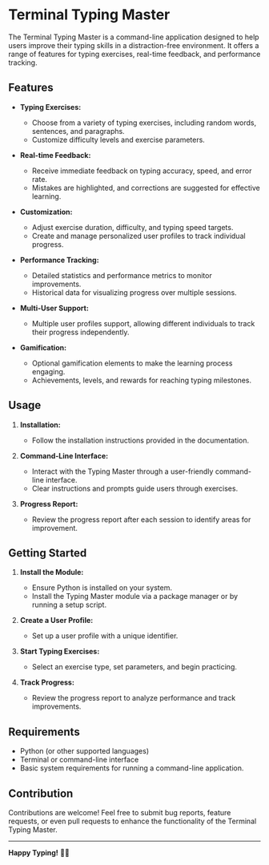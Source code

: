 # Terminal Typing Master

The Terminal Typing Master is a command-line application designed to help users improve their typing skills in a distraction-free environment. It offers a range of features for typing exercises, real-time feedback, and performance tracking.

## Features

- **Typing Exercises:**
  - Choose from a variety of typing exercises, including random words, sentences, and paragraphs.
  - Customize difficulty levels and exercise parameters.

- **Real-time Feedback:**
  - Receive immediate feedback on typing accuracy, speed, and error rate.
  - Mistakes are highlighted, and corrections are suggested for effective learning.

- **Customization:**
  - Adjust exercise duration, difficulty, and typing speed targets.
  - Create and manage personalized user profiles to track individual progress.

- **Performance Tracking:**
  - Detailed statistics and performance metrics to monitor improvements.
  - Historical data for visualizing progress over multiple sessions.

- **Multi-User Support:**
  - Multiple user profiles support, allowing different individuals to track their progress independently.

- **Gamification:**
  - Optional gamification elements to make the learning process engaging.
  - Achievements, levels, and rewards for reaching typing milestones.

## Usage

1. **Installation:**
   - Follow the installation instructions provided in the documentation.

2. **Command-Line Interface:**
   - Interact with the Typing Master through a user-friendly command-line interface.
   - Clear instructions and prompts guide users through exercises.

3. **Progress Report:**
   - Review the progress report after each session to identify areas for improvement.

## Getting Started

1. **Install the Module:**
   - Ensure Python is installed on your system.
   - Install the Typing Master module via a package manager or by running a setup script.

2. **Create a User Profile:**
   - Set up a user profile with a unique identifier.

3. **Start Typing Exercises:**
   - Select an exercise type, set parameters, and begin practicing.

4. **Track Progress:**
   - Review the progress report to analyze performance and track improvements.

## Requirements

- Python (or other supported languages)
- Terminal or command-line interface
- Basic system requirements for running a command-line application.

## Contribution

Contributions are welcome! Feel free to submit bug reports, feature requests, or even pull requests to enhance the functionality of the Terminal Typing Master.

---

**Happy Typing!** 🚀✨
